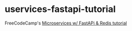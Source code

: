 # uservices-fastapi-tutorial
FreeCodeCamp's [Microservices w/ FastAPi &amp; Redis tutorial](https://www.youtube.com/watch?v=Cy9fAvsXGZA&amp;t=229s) 
